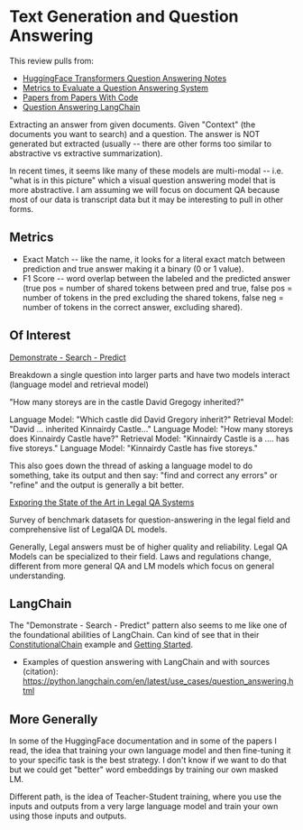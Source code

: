 # Text Generation and Question Answering

This review pulls from:

* [HuggingFace Transformers Question Answering Notes](https://huggingface.co/course/chapter7/7)
* [Metrics to Evaluate a Question Answering System](https://www.deepset.ai/blog/metrics-to-evaluate-a-question-answering-system)
* [Papers from Papers With Code](https://paperswithcode.com/task/text-summarization)
* [Question Answering LangChain](https://python.langchain.com/en/latest/use_cases/question_answering.html)

Extracting an answer from given documents. Given "Context" (the documents you want to search) and a question.
The answer is NOT generated but extracted (usually -- there are other forms too similar to abstractive vs extractive summarization).

In recent times, it seems like many of these models are multi-modal -- i.e. "what is in this picture" which a visual question answering model that is more abstractive. I am assuming we will focus on document QA because most of our data is transcript data but it may be interesting to pull in other forms.

## Metrics

* Exact Match -- like the name, it looks for a literal exact match between prediction and true answer making it a binary (0 or 1 value).
* F1 Score -- word overlap between the labeled and the predicted answer (true pos = number of shared tokens between pred and true, false pos = number of tokens in the pred excluding the shared tokens, false neg = number of tokens in the correct answer, excluding shared).

## Of Interest

[Demonstrate - Search - Predict](https://arxiv.org/pdf/2212.14024v2.pdf)

Breakdown a single question into larger parts and have two models interact (language model and retrieval model)

"How many storeys are in the castle David Gregogy inherited?"

Language Model: "Which castle did David Gregory inherit?"
Retrieval Model: "David ... inherited Kinnairdy Castle..."
Language Model: "How many storeys does Kinnairdy Castle have?"
Retrieval Model: "Kinnairdy Castle is a .... has five storeys."
Language Model: "Kinnairdy Castle has five storeys."

This also goes down the thread of asking a language model to do something, take its output and then say: "find and correct any errors" or "refine" and the output is generally a bit better.

[Exporing the State of the Art in Legal QA Systems](https://arxiv.org/pdf/2304.06623v2.pdf)

Survey of benchmark datasets for question-answering in the legal field and comprehensive list of LegalQA DL models.

Generally, Legal answers must be of higher quality and reliability. Legal QA Models can be specialized to their field. Laws and regulations change, different from more general QA and LM models which focus on general understanding.

## LangChain

The "Demonstrate - Search - Predict" pattern also seems to me like one of the foundational abilities of LangChain. Can kind of see that in their [ConstitutionalChain](https://python.langchain.com/en/latest/modules/chains/examples/constitutional_chain.html) example and [Getting Started](https://python.langchain.com/en/latest/modules/chains/getting_started.html).

* Examples of question answering with LangChain and with sources (citation): https://python.langchain.com/en/latest/use_cases/question_answering.html

## More Generally

In some of the HuggingFace documentation and in some of the papers I read, the idea that training your own language model and then fine-tuning it to your specific task is the best strategy. I don't know if we want to do that but we could get "better" word embeddings by training our own masked LM.

Different path, is the idea of Teacher-Student training, where you use the inputs and outputs from a very large language model and train your own using those inputs and outputs.